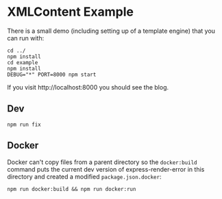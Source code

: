 # XMLContent Example

There is a small demo (including setting up of a template engine) that you can run with:

```
cd ../
npm install
cd example
npm install
DEBUG="*" PORT=8000 npm start
```

If you visit http://localhost:8000 you should see the blog.


## Dev

```
npm run fix
```

## Docker

Docker can't copy files from a parent directory so the `docker:build` command puts the current dev version of express-render-error in this directory and created a modified `package.json.docker`:

```
npm run docker:build && npm run docker:run
```
